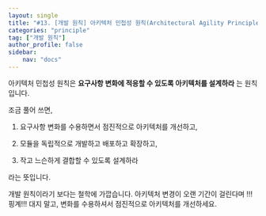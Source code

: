 ```yaml
---
layout: single
title: "#13. [개발 원칙] 아키텍처 민첩성 원칙(Architectural Agility Principle)"
categories: "principle"
tag: ["개발 원칙"]
author_profile: false
sidebar: 
    nav: "docs"
---
```


아키텍처 민첩성 원칙은 **요구사항 변화에 적응할 수 있도록 아키텍처를 설계하라** 는 원칙입니다.

조금 풀어 쓰면,

1. 요구사항 변화를 수용하면서 점진적으로 아키텍처를 개선하고, 

2. 모듈을 독립적으로 개발하고 배포하고 확장하고,

4. 작고 느슨하게 결합할 수 있도록 설계하라

라는 뜻입니다. 

개발 원칙이라기 보다는 철학에 가깝습니다. 아키텍처 변경이 오랜 기간이 걸린다며 !!!핑계!!! 대지 말고, 변화를 수용하셔서 점진적으로 아키텍처를 개선하세요.

